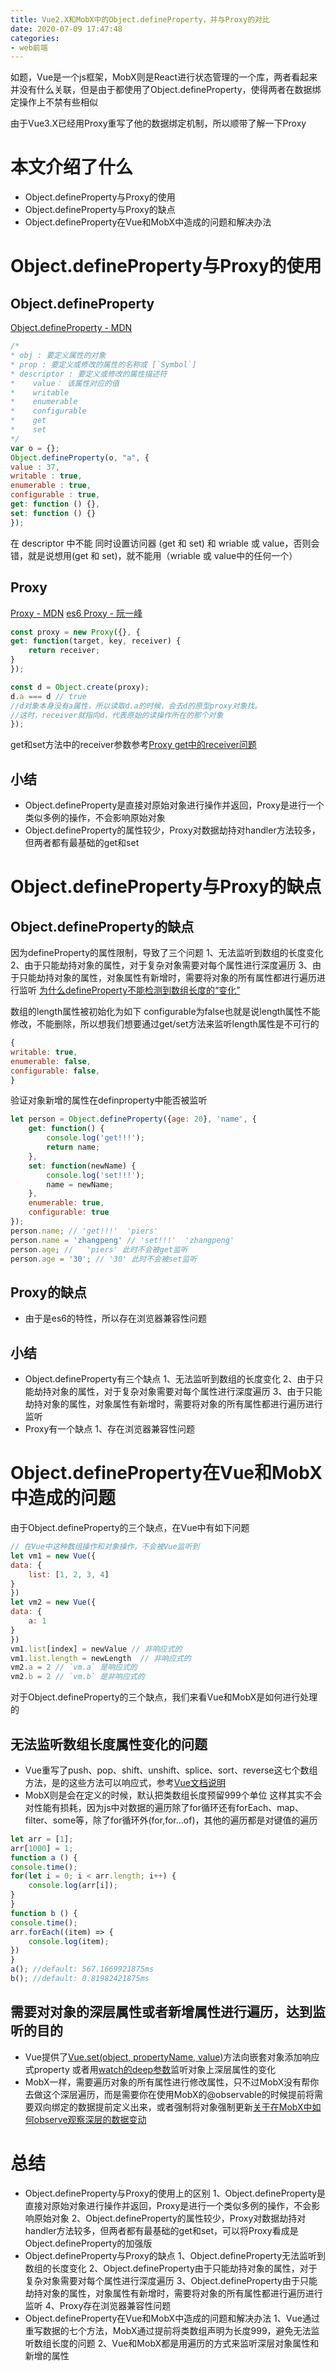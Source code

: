 ```yaml
---
title: Vue2.X和MobX中的Object.defineProperty，并与Proxy的对比
date: 2020-07-09 17:47:48
categories: 
- web前端
---
```

如题，Vue是一个js框架，MobX则是React进行状态管理的一个库，两者看起来并没有什么关联，但是由于都使用了Object.defineProperty，使得两者在数据绑定操作上不禁有些相似

由于Vue3.X已经用Proxy重写了他的数据绑定机制，所以顺带了解一下Proxy

# 本文介绍了什么
+ Object.defineProperty与Proxy的使用
+ Object.defineProperty与Proxy的缺点 
+ Object.defineProperty在Vue和MobX中造成的问题和解决办法
 
# Object.defineProperty与Proxy的使用
## Object.defineProperty 
[Object.defineProperty - MDN](https://developer.mozilla.org/zh-CN/docs/Web/JavaScript/Reference/Global_Objects/Object/defineProperty)

```js
/*
* obj : 要定义属性的对象
* prop : 要定义或修改的属性的名称或 [`Symbol`]
* descriptor : 要定义或修改的属性描述符
*    value： 该属性对应的值
*    writable
*    enumerable
*    configurable
*    get
*    set
*/
var o = {};
Object.defineProperty(o, "a", {
value : 37,
writable : true,
enumerable : true,
configurable : true,
get: function () {},
set: function () {}
});
```
在 descriptor 中不能 同时设置访问器 (get 和 set) 和 wriable 或 value，否则会错，就是说想用(get 和 set)，就不能用（wriable 或 value中的任何一个）

## Proxy 
[Proxy - MDN](https://developer.mozilla.org/zh-CN/docs/Web/JavaScript/Reference/Global_Objects/Proxy)
[es6 Proxy - 阮一峰](https://es6.ruanyifeng.com/#docs/proxy)
```js
const proxy = new Proxy({}, {
get: function(target, key, receiver) {
	return receiver;
}
});

const d = Object.create(proxy);
d.a === d // true
//d对象本身没有a属性，所以读取d.a的时候，会去d的原型proxy对象找。
//这时，receiver就指向d，代表原始的读操作所在的那个对象
});
```
get和set方法中的receiver参数参考[Proxy get中的receiver问题](https://github.com/ruanyf/es6tutorial/issues/669)
## 小结
+ Object.defineProperty是直接对原始对象进行操作并返回，Proxy是进行一个类似多例的操作，不会影响原始对象
+ Object.defineProperty的属性较少，Proxy对数据劫持对handler方法较多，但两者都有最基础的get和set

# Object.defineProperty与Proxy的缺点 
## Object.defineProperty的缺点
因为defineProperty的属性限制，导致了三个问题
1、无法监听到数组的长度变化
2、由于只能劫持对象的属性，对于复杂对象需要对每个属性进行深度遍历
3、由于只能劫持对象的属性，对象属性有新增时，需要将对象的所有属性都进行遍历进行监听
[为什么defineProperty不能检测到数组长度的“变化”](https://juejin.im/post/5b0d0212f265da08da29e50f)

数组的length属性被初始化为如下
configurable为false也就是说length属性不能修改，不能删除，所以想我们想要通过get/set方法来监听length属性是不可行的
``` js
{
writable: true,
enumerable: false,
configurable: false,
}
```

验证对象新增的属性在definproperty中能否被监听
```js
let person = Object.defineProperty({age: 20}, 'name', {
    get: function() {
        console.log('get!!!');
        return name;
    },
    set: function(newName) {
        console.log('set!!!');
        name = newName;
    },
    enumerable: true,
    configurable: true
});
person.name; // 'get!!!'  'piers'
person.name = 'zhangpeng' // 'set!!!'  'zhangpeng'
person.age; //   'piers' 此时不会被get监听
person.age = '30'; // '30' 此时不会被set监听
```
## Proxy的缺点
+ 由于是es6的特性，所以存在浏览器兼容性问题

## 小结
+ Object.defineProperty有三个缺点
1、无法监听到数组的长度变化
2、由于只能劫持对象的属性，对于复杂对象需要对每个属性进行深度遍历
3、由于只能劫持对象的属性，对象属性有新增时，需要将对象的所有属性都进行遍历进行监听
+ Proxy有一个缺点
1、存在浏览器兼容性问题

# Object.defineProperty在Vue和MobX中造成的问题
由于Object.defineProperty的三个缺点，在Vue中有如下问题
```js
// 在Vue中这种数组操作和对象操作，不会被Vue监听到
let vm1 = new Vue({
data: {
	list: [1, 2, 3, 4]
}
})
let vm2 = new Vue({
data: {
	a: 1
}
})
vm1.list[index] = newValue // 非响应式的
vm1.list.length = newLength  // 非响应式的
vm2.a = 2 // `vm.a` 是响应式的
vm2.b = 2 // `vm.b` 是非响应式的
```
对于Object.defineProperty的三个缺点，我们来看Vue和MobX是如何进行处理的
## 无法监听数组长度属性变化的问题 ###
+ Vue重写了push、pop、shift、unshift、splice、sort、reverse这七个数组方法，是的这些方法可以响应式，参考[Vue文档说明](https://cn.vuejs.org/v2/guide/list.html#%E6%95%B0%E7%BB%84%E6%9B%B4%E6%96%B0%E6%A3%80%E6%B5%8B)
+ MobX则是会在定义的时候，默认把类数组长度预留999个单位
这样其实不会对性能有损耗，因为js中对数据的遍历除了for循环还有forEach、map、filter、some等，除了for循环外(for,for...of)，其他的遍历都是对键值的遍历
```js
let arr = [1];
arr[1000] = 1;
function a () {
console.time();
for(let i = 0; i < arr.length; i++) {
	console.log(arr[i]);
}
}
function b () {
console.time();
arr.forEach((item) => {
	console.log(item);
})
}
a(); //default: 567.1669921875ms
b(); //default: 0.81982421875ms
```

## 需要对对象的深层属性或者新增属性进行遍历，达到监听的目的 ###
+ Vue提供了[Vue.set(object, propertyName, value)](https://cn.vuejs.org/v2/guide/reactivity.html#%E6%A3%80%E6%B5%8B%E5%8F%98%E5%8C%96%E7%9A%84%E6%B3%A8%E6%84%8F%E4%BA%8B%E9%A1%B9)方法向嵌套对象添加响应式property
或者用[watch的deep参数](https://cn.vuejs.org/v2/api/#vm-options)监听对象上深层属性的变化
+ MobX一样，需要遍历对象的所有属性进行修改属性，只不过MobX没有帮你去做这个深层遍历，而是需要你在使用MobX的@observable的时候提前将需要双向绑定的数据提前定义出来，或者强制将对象强制更新[关于在MobX中如何observe观察深层的数据变动](https://github.com/ckinmind/ReactCollect/issues/97)

# 总结
+ Object.defineProperty与Proxy的使用上的区别
  1、Object.defineProperty是直接对原始对象进行操作并返回，Proxy是进行一个类似多例的操作，不会影响原始对象
  2、Object.defineProperty的属性较少，Proxy对数据劫持对handler方法较多，但两者都有最基础的get和set，可以将Proxy看成是Object.defineProperty的加强版
+ Object.defineProperty与Proxy的缺点
  1、Object.defineProperty无法监听到数组的长度变化
  2、Object.defineProperty由于只能劫持对象的属性，对于复杂对象需要对每个属性进行深度遍历
  3、Object.defineProperty由于只能劫持对象的属性，对象属性有新增时，需要将对象的所有属性都进行遍历进行监听
  4、Proxy存在浏览器兼容性问题
+ Object.defineProperty在Vue和MobX中造成的问题和解决办法
  1、Vue通过重写数据的七个方法，MobX通过提前将类数组声明为长度999，避免无法监听数组长度的问题
  2、Vue和MobX都是用遍历的方式来监听深层对象属性和新增的属性